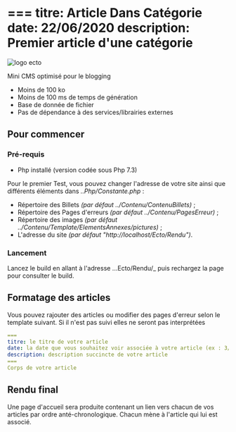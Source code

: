 ===
titre: Article Dans Catégorie
date: 22/06/2020
description: Premier article d'une catégorie
===


![logo ecto](./logo.png)

Mini CMS optimisé pour le blogging

- Moins de 100 ko
- Moins de 100 ms de temps de génération
- Base de donnée de fichier
- Pas de dépendance à des services/librairies externes

## Pour commencer

### Pré-requis

- Php installé (version codée sous Php 7.3)

Pour le premier Test, vous pouvez changer l'adresse de votre site ainsi que différents éléments dans _..Php/Constante.php_ :
- Répertoire des Billets _(par défaut ../Contenu/ContenuBillets)_ ;
- Répertoire des Pages d'erreurs _(par défaut ../Contenu/PagesErreur)_ ;
- Répertoire des images _(par défaut ../Contenu/Template/ElementsAnnexes/pictures)_ ;
- L'adresse du site _(par défaut "http://localhost/Ecto/Rendu")_.

### Lancement

Lancez le build en allant à l'adresse ...Ecto/Rendu/_ puis rechargez la page pour consulter le build.

## Formatage des articles

Vous pouvez rajouter des articles ou modifier des pages d'erreur selon le template suivant. Si il n'est pas suivi elles ne seront pas interprétées

```YAML
===
titre: le titre de votre article
date: la date que vous souhaitez voir associée à votre article (ex : 3/5/2015)
description: description succincte de votre article 
===
Corps de votre article
```

## Rendu final

Une page d'accueil sera produite contenant un lien vers chacun de vos articles par ordre anté-chronologique.
Chacun mène à l'article qui lui est associé.

